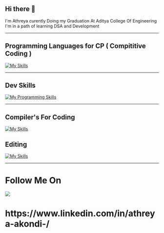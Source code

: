 ## Hi there 👋
I'm Athreya curently Doing my Graduation At Aditya College Of Engineering
<br/>
I'm in a path of learning DSA and Development
<hr/>

## Programming Languages for CP ( Compititive Coding )

[![My Skills](https://skillicons.dev/icons?i=c,cpp,py,java&theme=dark)](https://skillicons.dev)

<hr/>

## Dev Skills

[![My Programming Skills](https://skillicons.dev/icons?i=html,css,js,git,github,bootstrap,mongodb,mysql,nodejs,react,npm&theme=dark)](https://skillicons.dev)

<hr/>

## Compiler's For Coding

[![My Skills](https://skillicons.dev/icons?i=vscode,idea,pycharm,sublime&theme=dark)](https://skillicons.dev)

## Editing 

[![My Skills](https://skillicons.dev/icons?i=ps,pr&theme=dark)](https://skillicons.dev)

<hr/>

<p align="center">
  <h1>Follow Me On </h1>
  <a href="https://skillicons.dev">
    <img src="https://skillicons.dev/icons?i=linkedin"/>
  </a>
  <h1 style="cursor: pointer;">https://www.linkedin.com/in/athreya-akondi-/</h1>
</p>
